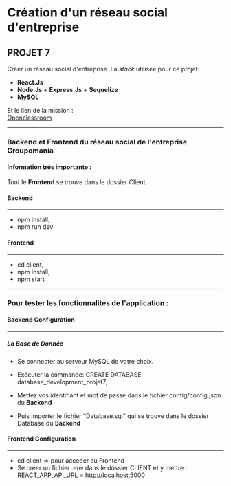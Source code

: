 # Création d'un réseau social d'entreprise

## PROJET 7

Créer un réseau social d'entreprise. La _stack_ utilisée pour ce projet:

-   **React.Js**
-   **Node.Js** + **Express.Js** + **Sequelize**
-   **MySQL**

Et le lien de la mission :  
[Openclassroom](https://openclassrooms.com/fr/paths/556/projects/677/assignment)

---

### Backend et Frontend du réseau social de l'entreprise Groupomania

#### **Information trés importante :**

Tout le **Frontend** se trouve dans le dossier Client.

#### Backend

---

-   npm install,
-   npm run dev

#### Frontend

---
-   cd client,
-   npm install,
-   npm start

---

### Pour tester les fonctionnalités de l'application :

#### Backend Configuration

---

##### La Base de Donnée

-   Se connecter au serveur MySQL de votre choix.
-   Exécuter la commande: CREATE DATABASE database_development_projet7;
-   Mettez vos identifiant et mot de passe dans le fichier config/config.json du **Backend**

-   Puis importer le fichier "Database.sql" qui se trouve dans le dossier Database du **Backend**


#### Frontend Configuration

---

- cd client => pour acceder au Frontend
- Se créer un fichier .env dans le dossier CLIENT et y mettre :
REACT_APP_API_URL = http://localhost:5000


